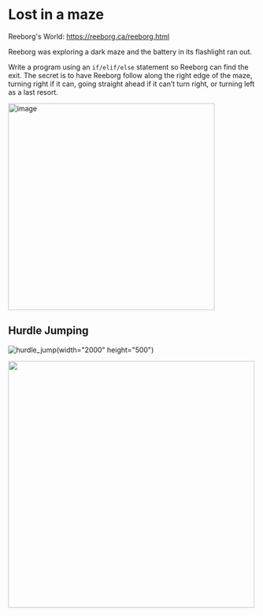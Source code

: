 # Lost in a maze

Reeborg's World: https://reeborg.ca/reeborg.html

Reeborg was exploring a dark maze and the battery in its flashlight ran out.

Write a program using an `if/elif/else` statement so Reeborg can find the exit. The secret is to have Reeborg follow along the right edge of the maze, turning right if it can, going straight ahead if it can’t turn right, or turning left as a last resort.

<img width="419" alt="image" src="https://github.com/SaadNoor01/Projects/assets/174381924/b671f86c-5145-442c-95c1-8ff1ef9820f8">


## Hurdle Jumping

![hurdle_jump](https://github.com/user-attachments/assets/58a1ebdb-1350-4325-9331-472d362332a1)(width="2000" height="500")

<img src="https://github.com/user-attachments/assets/58a1ebdb-1350-4325-9331-472d362332a1" width="500" height="500"/>







